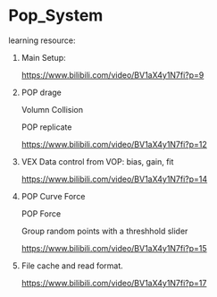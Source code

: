 # Pop_System

learning resource: 

1. Main Setup:

   https://www.bilibili.com/video/BV1aX4y1N7fi?p=9

2. POP drage
 
   Volumn Collision
   
   POP replicate
   
    https://www.bilibili.com/video/BV1aX4y1N7fi?p=12

3. VEX Data control from VOP: bias, gain, fit
 
   https://www.bilibili.com/video/BV1aX4y1N7fi?p=14  
     
4. POP Curve Force

   POP Force
   
   Group random points with a threshhold slider
     
     https://www.bilibili.com/video/BV1aX4y1N7fi?p=15
5. File cache and read format.
   
   https://www.bilibili.com/video/BV1aX4y1N7fi?p=17
   
